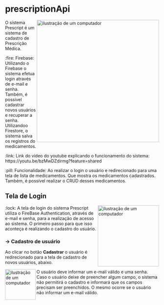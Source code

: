 # prescriptionApi

<img src="https://raw.githubusercontent.com/MicaelliMedeiros/micaellimedeiros/master/image/computer-illustration.png" alt="ilustração de um computador" min-width="400px" max-width="400px" width="400px" align="right">

<p align="left"> 
  O sistema Prescript é um sistema de cadastro de Prescrição Médica.
</p>

<p align="left">
  :fire: Firebase: Utilizando o Firebase o sistema efetua login através de e-mail e senha. Também, é possivel cadastrar novos usuários e recuperar a senha. Utilizandoo Firestore, o sistema salva os registros do medicamentos. 
</p>

<p align="left">
  :link: Link do vídeo do youtube explicando o funcionamento do sistema: https://youtu.be/bzMwDZdirmg?feature=shared
</p>
<p align="left">
  :pill: Funcionalidade: Ao realizar o login o usuário e redirecionado para uma tela de lista de medicamentos. Que mostra os medicamentos cadastrados. Também, é possível realizar o CRUD desses medicamentos.
</p>


## Tela de Login

<img src="https://github.com/user-attachments/assets/d08a14b2-cf96-454c-b253-3147878b2673" alt="ilustração de um computador" min-width="200px" max-width="200px" width="200px" align="right">


<p align="left">
  :lock: A tela de login do sistema Prescript utiliza o FireBase Authentication, através de e-mail e senha, para a realização de acesso ao sistema.
  O primeiro passo para que isso aconteça é realizando o cadastro do usuário.
</p>

### -> Cadastro de usuário

Ao clicar no botão **Cadastrar** o usuário é redirecionado para a tela de cadastro de novos usuários, abaixo.

<img src="https://github.com/user-attachments/assets/48421606-34ce-4781-9731-59ba8fafe1fc" alt="ilustração de um computador" min-width="100px" max-width="100px" width="100px" align="left">

<p align="left">
  O usuário deve informar um e-mail válido e uma senha. Caso o usuário deixe de preencher algum campo, o sistema não permitirá o cadastro e informará que os campos precisam ser preenchidos.
  O mesmo ocorre se o usuário não informar um e-mail válido.
</p>
